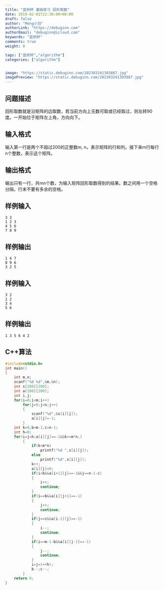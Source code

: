 ```yaml
---
title: "蓝桥杯 基础练习 回形取数"
date: 2019-02-01T22:30:00+08:00
draft: false
author: "Meng小羽"
authorLink: "https://debuginn.com"
authorEmail: "debuginn@icloud.com"
keywords: "蓝桥杯"
comments: true
weight: 0

tags: ["蓝桥杯","algorithm"]
categories: ["algorithm"]


image: "https://static.debuginn.com/202303241303887.jpg"
imagePreview: "https://static.debuginn.com/202303241303887.jpg"
---
```


## 问题描述

回形取数就是沿矩阵的边取数，若当前方向上无数可取或已经取过，则左转90度。一开始位于矩阵左上角，方向向下。

## 输入格式

输入第一行是两个不超过200的正整数m, n，表示矩阵的行和列。接下来m行每行n个整数，表示这个矩阵。

## 输出格式

输出只有一行，共mn个数，为输入矩阵回形取数得到的结果。数之间用一个空格分隔，行末不要有多余的空格。

## 样例输入

```shell
3 3
1 2 3
4 5 6
7 8 9
```

## 样例输出

```shell
1 4 7
8 9 6
3 2 5
```

## 样例输入

```shell
3 2
1 2
3 4
5 6
```

## 样例输出

`1 3 5 6 4 2`

## C++算法

```c
#include<stdio.h>
int main()
{
	int m,n;
	scanf("%d %d",&m,&n);
	int s[200][200];
	int a[200][200];
	int i,j;
	for(i=0;i<m;i++)
		for(j=0;j<n;j++)
		{
			scanf("%d",&s[i][j]);
			a[i][j]=-1;
		}
	int k=0,b=m-1,c=n-1;
	int h=0;
	for(i=j=h;a[i][j]==-1&&k<=m*n;)
		{
			if(k<m*n)
				printf("%d ",s[i][j]);
			else
				printf("%d",s[i][j]);
			k++;
			a[i][j]=0;
			if(i<b&&a[i+1][j]==-1&&j==n-1-c)
			{
				i++;
				continue;
			}	
			if(i==b&&a[i][j+1]==-1)
			{
				j++;
				continue;
			}	
			if(j==c&&a[i-1][j]==-1)
			{
				i--;
				continue;
			}
			if(i==m-1-b&&a[i][j-1]==-1)
			{
				j--;
				continue;
			}
			i=j=(++h);
			b--;c--;
		} 
	return 0;
} 
```